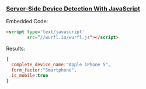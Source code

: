 
### [Server-Side Device Detection With JavaScript](http://www.smashingmagazine.com/2014/07/01/server-side-device-detection-with-javascript/)

Embedded Code:

```html
<script type='text/javascript' 
        src=“//wurfl.io/wurfl.js"></script>
```

Results:

```javascript
{
  complete_device_name:"Apple iPhone 5",
  form_factor:"Smartphone",
  is_mobile:true
}
```

